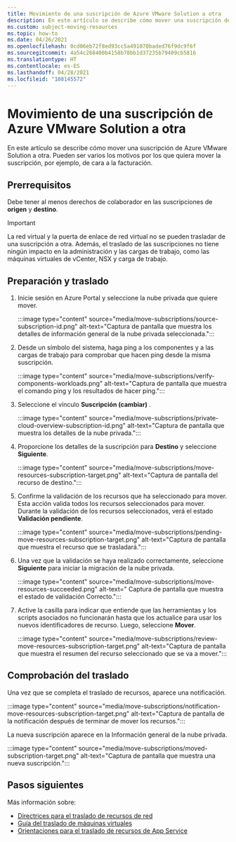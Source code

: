 ```yaml
---
title: Movimiento de una suscripción de Azure VMware Solution a otra
description: En este artículo se describe cómo mover una suscripción de Azure VMware Solution a otra. Pueden ser varios los motivos por los que quiera mover los recursos, por ejemplo, de cara a la facturación.
ms.custom: subject-moving-resources
ms.topic: how-to
ms.date: 04/26/2021
ms.openlocfilehash: 0cd06eb72f8ed93cc5a491070baded76f9dc9f6f
ms.sourcegitcommit: 4a54c268400b4158b78bb1d37235b79409cb5816
ms.translationtype: HT
ms.contentlocale: es-ES
ms.lasthandoff: 04/28/2021
ms.locfileid: "108145572"
---
```

# <a name="move-azure-vmware-solution-subscription-to-another-subscription"></a>Movimiento de una suscripción de Azure VMware Solution a otra

En este artículo se describe cómo mover una suscripción de Azure VMware Solution a otra. Pueden ser varios los motivos por los que quiera mover la suscripción, por ejemplo, de cara a la facturación.

## <a name="prerequisites"></a>Prerrequisitos
Debe tener al menos derechos de colaborador en las suscripciones de **origen** y **destino**. 

>[!IMPORTANT]
>La red virtual y la puerta de enlace de red virtual no se pueden trasladar de una suscripción a otra. Además, el traslado de las suscripciones no tiene ningún impacto en la administración y las cargas de trabajo, como las máquinas virtuales de vCenter, NSX y carga de trabajo.

## <a name="prepare-and-move"></a>Preparación y traslado 

1. Inicie sesión en Azure Portal y seleccione la nube privada que quiere mover.

   :::image type="content" source="media/move-subscriptions/source-subscription-id.png" alt-text="Captura de pantalla que muestra los detalles de información general de la nube privada seleccionada.":::

1. Desde un símbolo del sistema, haga ping a los componentes y a las cargas de trabajo para comprobar que hacen ping desde la misma suscripción.  

   :::image type="content" source="media/move-subscriptions/verify-components-workloads.png" alt-text="Captura de pantalla que muestra el comando ping y los resultados de hacer ping.":::

1. Seleccione el vínculo **Suscripción (cambiar)** .

   :::image type="content" source="media/move-subscriptions/private-cloud-overview-subscription-id.png" alt-text="Captura de pantalla que muestra los detalles de la nube privada."::: 

1. Proporcione los detalles de la suscripción para **Destino** y seleccione **Siguiente**.

   :::image type="content" source="media/move-subscriptions/move-resources-subscription-target.png" alt-text="Captura de pantalla del recurso de destino.":::

1. Confirme la validación de los recursos que ha seleccionado para mover.  Esta acción valida todos los recursos seleccionados para mover. Durante la validación de los recursos seleccionados, verá el estado **Validación pendiente**. 

   :::image type="content" source="media/move-subscriptions/pending-move-resources-subscription-target.png" alt-text="Captura de pantalla que muestra el recurso que se trasladará.":::

1. Una vez que la validación se haya realizado correctamente, seleccione **Siguiente** para iniciar la migración de la nube privada.

   :::image type="content" source="media/move-subscriptions/move-resources-succeeded.png" alt-text=" Captura de pantalla que muestra el estado de validación Correcto.":::

1. Active la casilla para indicar que entiende que las herramientas y los scripts asociados no funcionarán hasta que los actualice para usar los nuevos identificadores de recurso. Luego, seleccione **Mover**.

   :::image type="content" source="media/move-subscriptions/review-move-resources-subscription-target.png" alt-text="Captura de pantalla que muestra el resumen del recurso seleccionado que se va a mover.":::

## <a name="verify-the-move"></a>Comprobación del traslado

Una vez que se completa el traslado de recursos, aparece una notificación. 

:::image type="content" source="media/move-subscriptions/notification-move-resources-subscription-target.png" alt-text="Captura de pantalla de la notificación después de terminar de mover los recursos.":::

La nueva suscripción aparece en la Información general de la nube privada.

:::image type="content" source="media/move-subscriptions/moved-subscription-target.png" alt-text="Captura de pantalla que muestra una nueva suscripción.":::

## <a name="next-steps"></a>Pasos siguientes
Más información sobre:

- [Directrices para el traslado de recursos de red](/azure/azure-resource-manager/management/move-limitations/networking-move-limitations)
- [Guía del traslado de máquinas virtuales](/azure/azure-resource-manager/management/move-limitations/virtual-machines-move-limitations)
- [Orientaciones para el traslado de recursos de App Service](/azure/azure-resource-manager/management/move-limitations/app-service-move-limitations)



